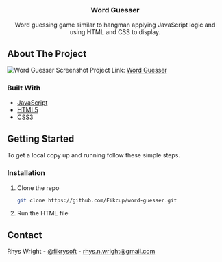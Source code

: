 <!-- PROJECT LOGO -->
<br />
<p align="center">
  <h3 align="center">Word Guesser</h3>

  <p align="center">
    Word guessing game similar to hangman applying JavaScript logic and using HTML and CSS to display.
    <br />
  </p>
</p>


<!-- ABOUT THE PROJECT -->
## About The Project

![Word Guesser Screenshot](https://media.discordapp.net/attachments/810364865419673631/846285994160160779/image.png?width=960&height=520)
Project Link: [Word Guesser](https://fikcup.github.io/word-guesser/)


### Built With

* [JavaScript](https://www.javascript.com/)
* [HTML5](https://developer.mozilla.org/en-US/docs/Web/HTML)
* [CSS3](https://developer.mozilla.org/en-US/docs/Web/CSS)



<!-- GETTING STARTED -->
## Getting Started

To get a local copy up and running follow these simple steps.

### Installation

1. Clone the repo
   ```sh
   git clone https://github.com/Fikcup/word-guesser.git
   ```
2. Run the HTML file

<!-- CONTACT -->
## Contact

Rhys Wright - [@fikrysoft](https://twitter.com/fikrysoft) - rhys.n.wright@gmail.com